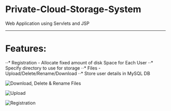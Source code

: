# Private-Cloud-Storage-System
Web Application using Servlets and JSP 

***

# Features:
⋅⋅* Registration - Allocate fixed amount of disk Space for Each User
⋅⋅* Specify directory to use for storage
⋅⋅* Files - Upload/Delete/Rename/Download
⋅⋅* Store user details in MySQL DB


![Download, Delete & Rename Files](https://github.com/shreyasjadhav4/Private-Cloud-Storage-System/blob/main/Screenshot%20from%202021-01-28%2009-41-42.png?raw=true)

![Upload](https://github.com/shreyasjadhav4/Private-Cloud-Storage-System/blob/main/Screenshot%20from%202021-01-28%2009-41-14.png?raw=true)

![Registration](https://github.com/shreyasjadhav4/Private-Cloud-Storage-System/blob/main/Screenshot%20from%202021-01-28%2009-42-06.png?raw=true)



